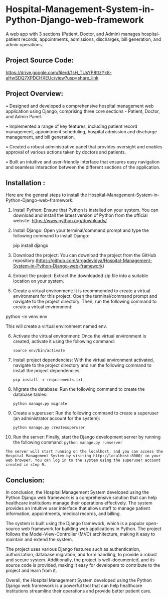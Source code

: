 # Hospital-Management-System-in-Python-Django-web-framework
A web app with 3 sections (Patient, Doctor, and Admin) manages hospital-patient records, appointments, admissions, discharges, bill generation, and admin operations.

## Project Source Code:

https://drive.google.com/file/d/1sH_TUsYP8ttzYk8-aHwSDQ7XPDCHXEUc/view?usp=share_link

##  Project Overview:

 •	Designed and developed a comprehensive hospital management web application using Django, comprising three core sections - Patient, Doctor, and Admin Panel.
 
 •	Implemented a range of key features, including patient record management, appointment scheduling, hospital admission and discharge management, and bill generation.
 
 •	Created a robust administrative panel that provides oversight and enables approval of various actions taken by doctors and patients.
 
 •	Built an intuitive and user-friendly interface that ensures easy navigation and seamless interaction between the different sections of the application.

##  Installation :

Here are the general steps to install the Hospital-Management-System-in-Python-Django-web-framework:

1.  Install Python: Ensure that Python is installed on your system. You can download and install the latest version of Python from the official website: https://www.python.org/downloads/

2.  Install Django: Open your terminal/command prompt and type the following command to install Django:

      pip install django

3.  Download the project: You can download the project from the GitHub repository:(https://github.com/argadevidya/Hospital-Management-System-in-Python-Django-web-framework)

4.  Extract the project: Extract the downloaded zip file into a suitable location on your system.

5.  Create a virtual environment: It is recommended to create a virtual environment for this project. Open the terminal/command prompt and navigate to the project directory. Then, run the following command to create a virtual environment:

python -m venv env

This will create a virtual environment named env.

6.  Activate the virtual environment: Once the virtual environment is created, activate it using the following command:
    ```
    source env/bin/activate
    ```
7.  Install project dependencies: With the virtual environment activated, navigate to the project directory and run the following command to install the project dependencies:
    ```
    pip install -r requirements.txt
    ```
8.  Migrate the database: Run the following command to create the database tables:
    ```
    python manage.py migrate
    ```
9.  Create a superuser: Run the following command to create a superuser (an administrator account for the system):
    ```
    python manage.py createsuperuser
    ```
    
10.  Run the server: Finally, start the Django development server by running the following command:
    ```
    python manage.py runserver
    ```
    
    The server will start running on the localhost, and you can access the Hospital Management System by visiting http://localhost:8000/ in your web browser. You can log in to the system using the superuser account created in step 9.
    
## Conclusion: 

In conclusion, the Hospital Management System developed using the Python Django web framework is a comprehensive solution that can help healthcare institutions manage their operations effectively. The system provides an intuitive user interface that allows staff to manage patient information, appointments, medical records, and billing.

The system is built using the Django framework, which is a popular open-source web framework for building web applications in Python. The project follows the Model-View-Controller (MVC) architecture, making it easy to maintain and extend the system.

The project uses various Django features such as authentication, authorization, database migration, and form handling, to provide a robust and secure system. Additionally, the project is well-documented, and its source code is provided, making it easy for developers to contribute to the project and learn from it.

Overall, the Hospital Management System developed using the Python Django web framework is a powerful tool that can help healthcare institutions streamline their operations and provide better patient care.
